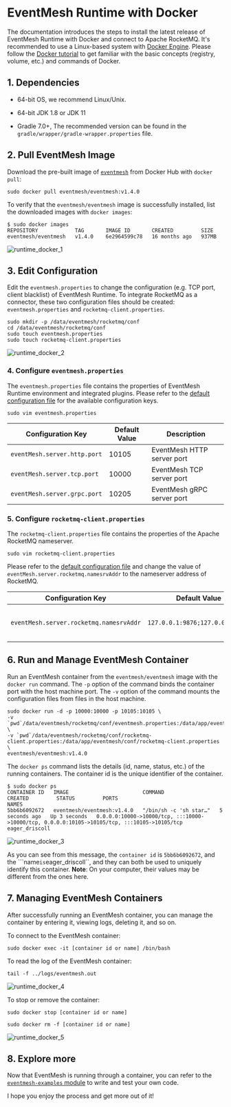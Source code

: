 # EventMesh Runtime with Docker

The documentation introduces the steps to install the latest release of EventMesh Runtime with Docker and connect to Apache RocketMQ. It's recommended to use a Linux-based system with [Docker Engine](https://docs.docker.com/engine/install/). Please follow the [Docker tutorial](https://docs.docker.com/get-started/) to get familiar with the basic concepts (registry, volume, etc.) and commands of Docker.

## 1. Dependencies

- 64-bit OS, we recommend Linux/Unix.

- 64-bit JDK 1.8 or JDK 11

- Gradle 7.0+, The recommended version can be found in the `gradle/wrapper/gradle-wrapper.properties` file.

## 2. Pull EventMesh Image

Download the pre-built image of [`eventmesh`](https://hub.docker.com/r/eventmesh/eventmesh) from Docker Hub with `docker pull`:

```console
sudo docker pull eventmesh/eventmesh:v1.4.0
```

To verify that the `eventmesh/eventmesh` image is successfully installed, list the downloaded images with `docker images`:

```console
$ sudo docker images
REPOSITORY            TAG       IMAGE ID       CREATED         SIZE
eventmesh/eventmesh   v1.4.0    6e2964599c78   16 months ago   937MB
```

![runtime_docker_1](/images/install/runtime_docker_1.png)

## 3. Edit Configuration

Edit the `eventmesh.properties` to change the configuration (e.g. TCP port, client blacklist) of EventMesh Runtime. To integrate RocketMQ as a connector, these two configuration files should be created: `eventmesh.properties` and `rocketmq-client.properties`.

```shell
sudo mkdir -p /data/eventmesh/rocketmq/conf
cd /data/eventmesh/rocketmq/conf
sudo touch eventmesh.properties
sudo touch rocketmq-client.properties
```

![runtime_docker_2](/images/install/runtime_docker_2.png)

### 4. Configure `eventmesh.properties`

The `eventmesh.properties` file contains the properties of EventMesh Runtime environment and integrated plugins. Please refer to the [default configuration file](https://github.com/apache/eventmesh/blob/master/eventmesh-runtime/conf/eventmesh.properties) for the available configuration keys.

```shell
sudo vim eventmesh.properties
```

| Configuration Key | Default Value |  Description |
|-|-|-|
| `eventMesh.server.http.port` | 10105 | EventMesh HTTP server port |
| `eventMesh.server.tcp.port` | 10000 | EventMesh TCP server port  |
| `eventMesh.server.grpc.port` | 10205 | EventMesh gRPC server port |

### 5. Configure `rocketmq-client.properties`

The `rocketmq-client.properties` file contains the properties of the Apache RocketMQ nameserver.

```shell
sudo vim rocketmq-client.properties
```

Please refer to the [default configuration file](https://github.com/apache/eventmesh/blob/1.3.0/eventmesh-runtime/conf/rocketmq-client.properties) and change the value of `eventMesh.server.rocketmq.namesrvAddr` to the nameserver address of RocketMQ.

| Configuration Key | Default Value | Description |
|-|-|-|
| `eventMesh.server.rocketmq.namesrvAddr` | `127.0.0.1:9876;127.0.0.1:9876` | The address of RocketMQ nameserver |

## 6. Run and Manage EventMesh Container

Run an EventMesh container from the `eventmesh/eventmesh` image with the `docker run` command. The `-p` option of the command binds the container port with the host machine port. The `-v` option of the command mounts the configuration files from files in the host machine.

```shell
sudo docker run -d -p 10000:10000 -p 10105:10105 \
-v `pwd`/data/eventmesh/rocketmq/conf/eventmesh.properties:/data/app/eventmesh/conf/eventmesh.properties \
-v `pwd`/data/eventmesh/rocketmq/conf/rocketmq-client.properties:/data/app/eventmesh/conf/rocketmq-client.properties \
eventmesh/eventmesh:v1.4.0
```

The `docker ps` command lists the details (id, name, status, etc.) of the running containers. The container id is the unique identifier of the container.

```shell
$ sudo docker ps
CONTAINER ID   IMAGE                        COMMAND                  CREATED         STATUS         PORTS                                                                                          NAMES
5bb6b6092672   eventmesh/eventmesh:v1.4.0   "/bin/sh -c 'sh star…"   5 seconds ago   Up 3 seconds   0.0.0.0:10000->10000/tcp, :::10000->10000/tcp, 0.0.0.0:10105->10105/tcp, :::10105->10105/tcp   eager_driscoll
```

![runtime_docker_3](/images/install/runtime_docker_3.png)

As you can see from this message, the ```container id``` is ``5bb6b6092672``, and the ```name`` is ``eager_driscoll``, and they can both be used to uniquely identify this container. **Note**: On your computer, their values may be different from the ones here.

## 7. Managing EventMesh Containers

After successfully running an EventMesh container, you can manage the container by entering it, viewing logs, deleting it, and so on.

To connect to the EventMesh container:

```shell
sudo docker exec -it [container id or name] /bin/bash
```

To read the log of the EventMesh container:

```shell
tail -f ../logs/eventmesh.out
```

![runtime_docker_4](/images/install/runtime_docker_4.png)

To stop or remove the container:

```shell
sudo docker stop [container id or name]

sudo docker rm -f [container id or name]
```

![runtime_docker_5](/images/install/runtime_docker_5.png)

## 8. Explore more

Now that EventMesh is running through a container, you can refer to the [``eventmesh-examples`` module](https://github.com/apache/eventmesh/tree/master/eventmesh-examples) to write and test your own code.

I hope you enjoy the process and get more out of it!